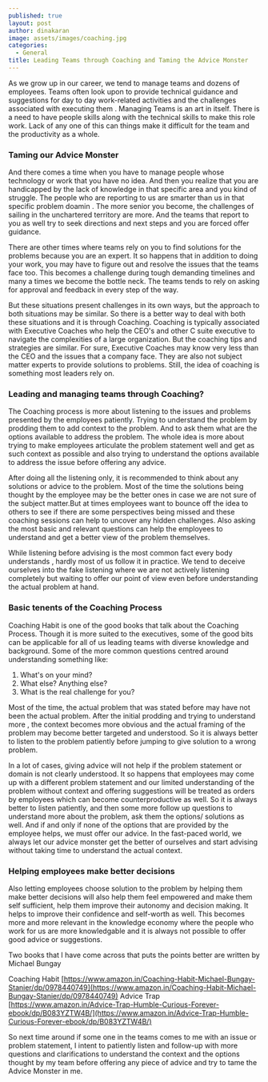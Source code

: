 ```yaml
---
published: true
layout: post
author: dinakaran
image: assets/images/coaching.jpg
categories:
  - General
title: Leading Teams through Coaching and Taming the Advice Monster
---
```


As we grow up in our career, we tend to manage teams and dozens of employees. Teams often look upon to provide technical guidance and suggestions for day to day work-related activities and the challenges associated with executing them . Managing Teams is an art in itself. There is a need to have people skills along with the technical skills to make this role work. Lack of any one of this can things make it difficult for the team and the productivity as a whole.

### Taming  our Advice Monster 

And there comes a time when you have to manage people whose technology or work that you have no idea. And then you realize that you are handicapped by the lack of knowledge in that specific area and you kind of struggle. The people who are reporting to us are smarter than us in that specific problem doamin . The more senior you become, the challenges of sailing in the unchartered territory are more. And the teams that report to you as well try to seek directions and next steps and you are forced offer guidance.

There are other times where teams rely on you to find solutions for the problems because you are an expert. It so happens that in addition to doing your work, you may have to figure out and resolve the issues that the teams face too. This becomes a challenge during tough demanding timelines and many a times we become the bottle neck. The teams tends to rely on asking for approval and feedback in every step of the way.

But these situations present challenges in its own ways, but the approach to both situations may be similar. So there is a better way to deal with both these situations and it is through Coaching. Coaching is typically associated with Executive Coaches who help the CEO's and other C suite executive to navigate the complexities of a large organization. But the coaching tips and strategies are similar. For sure, Executive Coaches may know very less than the CEO and the issues that a company face. They are also not subject matter experts to provide solutions to problems. Still, the idea of coaching is something most leaders rely on. 

### Leading and managing teams through Coaching?

The Coaching process is more about listening to the issues and problems presented by the employees patiently. Trying to understand the problem by prodding them to add context to the problem. And to ask them what are the options available to address the problem. The whole idea is more about trying to make employees articulate the problem statement well and get as such context as possible and also trying to understand the options available to address the issue before offering any advice.

After doing all the listening only, it is recommended to think about any solutions or advice to the problem. Most of the time the solutions being thought by the employee may be the better ones in case we are not sure of the subject matter.But at times employees want to bounce off the idea to others to see if there are some perspectives being missed and these coaching sessions can help to uncover any hidden challenges. Also asking the most basic and relevant questions can help the employees to understand and get a better view of the problem themselves. 

While listening before advising is the most common fact every body understands , hardly most of us follow it in practice. We tend to deceive ourselves into the fake listening where we are not actively listening completely but waiting to offer our point of view even before understanding the actual problem at hand.

### Basic tenents of the Coaching Process 

Coaching Habit is one of the good books that talk about the Coaching Process. Though it is more suited to the executives, some of the good bits can be applicable for all of us leading teams with diverse knowledge and background. Some of the more common questions centred around understanding something like: 

1. What's on your mind? 
2. What else? Anything else?
3. What is the real challenge for you? 


Most of the time, the actual problem that was stated before may have not been the actual problem. After the initial prodding and trying to understand more , the context becomes more obvious and the actual framing of the problem may become better targeted and understood. So it is always better to listen to the problem patiently before jumping to give solution to a wrong problem.

In a lot of cases, giving advice will not help if the problem statement or domain is not clearly understood. It so happens that employees may come up with a different problem statement and our limited understanding of the problem without context and offering suggestions will be treated as orders by employees which can become counterproductive as well. So it is always better to listen patiently, and then some more follow up questions to understand more about the problem, ask them the options/ solutions as well. And if and only if none of the options that are provided by the employee helps, we must offer our advice. In the fast-paced world, we always let our advice monster get the better of ourselves and start advising without taking time to understand the actual context.

### Helping employees make better decisions 

Also letting employees choose solution to the problem by helping them make better decisions will also help them feel empowered and make them self sufficient, help them improve their autonomy and decision making. It helps to improve their confidence and self-worth as well. This becomes more and more relevant in the knowledge economy where the people who work for us are more knowledgable and it is always not possible to offer good advice or suggestions.

Two books that I have come across that puts the points better are written by Michael Bungay 

Coaching Habit   [https://www.amazon.in/Coaching-Habit-Michael-Bungay-Stanier/dp/0978440749](https://www.amazon.in/Coaching-Habit-Michael-Bungay-Stanier/dp/0978440749)
Advice Trap  [https://www.amazon.in/Advice-Trap-Humble-Curious-Forever-ebook/dp/B083YZTW4B/](https://www.amazon.in/Advice-Trap-Humble-Curious-Forever-ebook/dp/B083YZTW4B/)

So next time around if some one in the teams comes to me with an issue or problem statement,  I intent to patiently listen and follow-up with more questions and clarifications to understand the context and the options thought by my team before offering any piece of advice and try to tame the Advice Monster in me.
